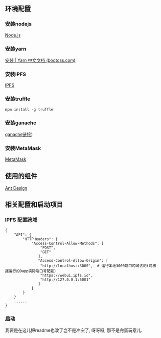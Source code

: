 ## 环境配置

### 安装nodejs

[Node.js](https://nodejs.org/zh-cn/)

### 安装yarn

[安装 | Yarn 中文文档 (bootcss.com)](https://yarn.bootcss.com/docs/install/#windows-stable)

### 安装IPFS

[IPFS](https://github.com/ipfs-shipyard/ipfs-desktop)

### 安装truffle

```shell
npm install -g truffle
```

### 安装ganache

[ganache链接](https://github.com/trufflesuite/ganache/releases))

### 安装MetaMask

[MetaMask](https://metamask.io/)

## 使用的组件

[Ant Design](https://ant.design/index-cn)

## 相关配置和启动项目

### IPFS 配置跨域

```shell
{
	"API": {
		"HTTPHeaders": {
            "Access-Control-Allow-Methods": [
                "POST",
                "GET"
               ],
               "Access-Control-Allow-Origin": [
                "http://localhost:3000",  # 运行本地3000端口跨域访问(可根据运行的Dapp实际端口号配置)
                "https://webui.ipfs.io",  
                "http://127.0.0.1:5001"
               ]
        	}
		}
	}
	......
}
```

### 启动

我要是在这儿把readme也改了岂不是冲突了, 呀呀呀, 那不是完蛋玩意儿.
